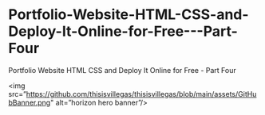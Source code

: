 # Portfolio-Website-HTML-CSS-and-Deploy-It-Online-for-Free---Part-Four
Portfolio Website HTML CSS and Deploy It Online for Free -  Part Four

<img src=”https://github.com/thisisvillegas/thisisvillegas/blob/main/assets/GitHubBanner.png" alt=”horizon hero banner”/>
